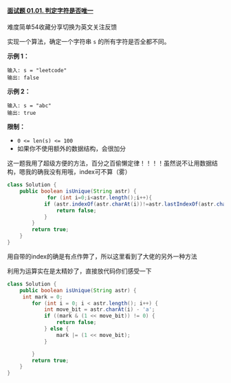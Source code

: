 #### [面试题 01.01. 判定字符是否唯一](https://leetcode-cn.com/problems/is-unique-lcci/)

难度简单54收藏分享切换为英文关注反馈

实现一个算法，确定一个字符串 `s` 的所有字符是否全都不同。

**示例 1：**

```
输入: s = "leetcode"
输出: false 
```

**示例 2：**

```
输入: s = "abc"
输出: true
```

**限制：**

- `0 <= len(s) <= 100`
- 如果你不使用额外的数据结构，会很加分

这一题我用了超级方便的方法，百分之百偷懒定律！！！！虽然说不让用数据结构，嗯我的确我没有用哦，index可不算（雾）

```java
class Solution {
    public boolean isUnique(String astr) {
             for (int i=0;i<astr.length();i++){
            if (astr.indexOf(astr.charAt(i))!=astr.lastIndexOf(astr.charAt(i))){
                return false;
            }
        }
        return true;
    }
}
```

用自带的index的确是有点作弊了，所以这里看到了大佬的另外一种方法

利用为运算实在是太精妙了，直接放代码你们感受一下

```java
class Solution {
    public boolean isUnique(String astr) {
     int mark = 0;
        for (int i = 0; i < astr.length(); i++) {
            int move_bit = astr.charAt(i) - 'a';
            if ((mark & (1 << move_bit)) != 0) {
                return false;
            } else {
                mark |= (1 << move_bit);
            }

        }
        return true;    
    }
}
```

